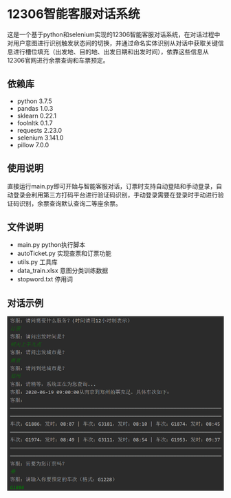 # 12306智能客服对话系统
这是一个基于python和selenium实现的12306智能客服对话系统，在对话过程中对用户意图进行识别触发状态间的切换，并通过命名实体识别从对话中获取关键信息进行槽位填充（出发地、目的地、出发日期和出发时间），依靠这些信息从12306官网进行余票查询和车票预定。
## 依赖库
 - python 3.7.5
 - pandas 1.0.3
 - sklearn 0.22.1
 - foolnltk 0.1.7
 - requests 2.23.0
 - selenium 3.141.0
 - pillow 7.0.0
## 使用说明
直接运行main.py即可开始与智能客服对话，订票时支持自动登陆和手动登录，自动登录会利用第三方打码平台进行验证码识别，手动登录需要在登录时手动进行验证码识别，余票查询默认查询二等座余票。
## 文件说明
 - main.py python执行脚本
 - autoTicket.py 实现查票和订票功能
 - utils.py 工具库
 - data_train.xlsx 意图分类训练数据
 - stopword.txt 停用词
 ## 对话示例

 <img src="https://github.com/Divine-w/12306chatbot/blob/master/%E5%AF%B9%E8%AF%9D%E7%A4%BA%E4%BE%8B.png" width="600"  alt="对话示例"/>

